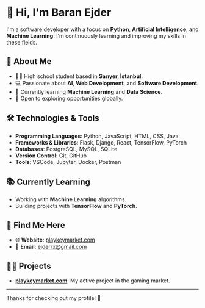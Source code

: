 # 👋 Hi, I'm Baran Ejder

I'm a software developer with a focus on **Python**, **Artificial Intelligence**, and **Machine Learning**. I'm continuously learning and improving my skills in these fields.

## 🚀 About Me

- 🧑‍💻 High school student based in **Sarıyer, İstanbul**.
- 💻 Passionate about **AI**, **Web Development**, and **Software Development**.
- 🌱 Currently learning **Machine Learning** and **Data Science**.
- 📍 Open to exploring opportunities globally.

## 🛠️ Technologies & Tools

- **Programming Languages**: Python, JavaScript, HTML, CSS, Java
- **Frameworks & Libraries**: Flask, Django, React, TensorFlow, PyTorch
- **Databases**: PostgreSQL, MySQL, SQLite
- **Version Control**: Git, GitHub
- **Tools**: VSCode, Jupyter, Docker, Postman

## 📚 Currently Learning

- Working with **Machine Learning** algorithms.
- Building projects with **TensorFlow** and **PyTorch**.

## 🔗 Find Me Here

- 🌐 **Website**: [playkeymarket.com](https://playkeymarket.com)
- 📧 **Email**: ejderrx@gmail.com

## 🧑‍💻 Projects

- **[playkeymarket.com](https://playkeymarket.com)**: My active project in the gaming market.

---

Thanks for checking out my profile! 🙌
